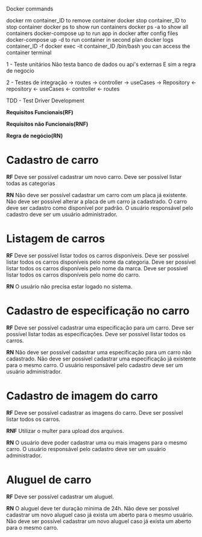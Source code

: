 Docker commands

docker rm container_ID to remove container
docker stop container_ID to stop container
docker ps to show run containers 
docker ps -a to show all containers
docker-compose up to run app in docker after config files
docker-compose up -d to run container in second plan
docker logs container_ID -f
docker exec -it container_ID /bin/bash you can access the container terminal 


1 - Teste unitários 
Não testa banco de dados ou api's externas 
E sim a regra de negocio

2 - Testes de integração
-> routes -> controller -> useCases -> Repository
<- repository <- useCases <- controller <- routes

TDD - Test Driver Development 

**Requisitos Funcionais(RF)**

**Requisitos não Funcionais(RNF)**

**Regra de negócio(RN)**

# Cadastro de carro

**RF**
Deve ser possível cadastrar um novo carro.
Deve ser possível listar todas as categorias

**RN**
Não deve ser possível cadastrar um carro com um placa já existente.
Não deve ser possível alterar a placa de um carro ja cadastrado.
O carro deve ser cadastro como disponível por padrão.
O usuário responsável pelo cadastro deve ser um usuário administrador.

# Listagem de carros

**RF**
Deve ser possível listar todos os carros disponíveis.
Deve ser possível listar todos os carros disponíveis pelo nome da categoria.
Deve ser possível listar todos os carros disponíveis pelo nome da marca.
Deve ser possível listar todos os carros disponíveis pelo nome do carro.

**RN**
O usuário não precisa estar logado no sistema.

# Cadastro de especificação no carro

**RF**
Deve ser possível cadastrar uma especificação para um carro.
Deve ser possível listar todas as especificações.
Deve ser possível listar todos os carros.

**RN**
Não deve ser possível cadastrar uma especificação para um carro não cadastrado.
Não deve ser possível cadastrar uma especificação já existente para o mesmo carro.
O usuário responsável pelo cadastro deve ser um usuário administrador.

# Cadastro de imagem do carro

**RF**
Deve ser possível cadastrar as imagens do carro.
Deve ser possível listar todos os carros.

**RNF**
Utilizar o multer para upload dos arquivos.

**RN**
O usuário deve poder cadastrar uma ou mais imagens para o mesmo carro.
O usuário responsável pelo cadastro deve ser um usuário administrador.

# Aluguel de carro

**RF**
Deve ser possível cadastrar um aluguel.

**RN**
O aluguel deve ter duração minima de 24h.
Não deve ser possível cadastrar um novo aluguel caso já exista um aberto para o mesmo usuário.
Não deve ser possível cadastrar um novo aluguel caso já exista um aberto para o mesmo carro.